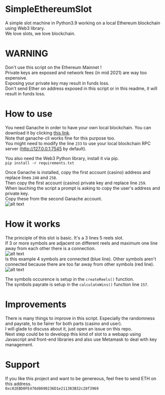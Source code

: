 # SimpleEthereumSlot
A simple slot machine in Python3.9 working on a local Ethereum blockchain using Web3 library.   
We love slots, we love blockchain.  

# WARNING 
Don't use this script on the Ethereum Mainnet !  
Private keys are exposed and network fees (in mid 2021) are way too expensive.  
Exposing your private key may result in funds loss.  
Don't send Ether on address exposed in this script or in this readme, it will result in funds loss.

# How to use
You need Ganache in order to have your own local blockchain. You can download it by clicking [this link](https://www.trufflesuite.com/ganache).  
Note that ganache-cli works fine for this purpose too.  
You might need to modify the line ```233``` to use your local blockchain RPC server (http://127.0.0.1:7545 by default).

You also need the Web3 Python library, install it via pip.\
```pip install -r requirements.txt```

Once Ganache is installed, copy the first account (casino) address and replace lines ```240``` and ```258```.  
Then copy the first account (casino) private key and replace line ```259```.  
When lauching the script a prompt is asking to copy the user's address and private key.  
Copy these from the second Ganache account.  
![alt text](https://github.com/TheAsouka/SimpleEthereumSlot/blob/main/img/ganache.PNG "Ganache UI")

# How it works
The principle of this slot is basic. It's a 3 lines 5 reels slot.  
If 3 or more symbols are adjacent on different reels and maximum one line away from each other there is a connection.  
![alt text](https://github.com/TheAsouka/SimpleEthereumSlot/blob/main/img/example.PNG "Spin example")  
Is this example 4 symbols are connected (blue line). Other symbols aren't connected because there are too far away from other symbols (red line).  
![alt text](https://github.com/TheAsouka/SimpleEthereumSlot/blob/main/img/example2.jpg "Spin explanation")  

The symbols occurence is setup in the ```createReels()``` function.  
The symbols payrate is setup in the ```calculateWins()``` function line ```157```.  

# Improvements
There is many things to improve in this script. Especially the randomness and payrate, to be fairer for both parts (casino and user).  
I will glade to discuss about it, just open an issue on this repo.  
Next step could be to developp this kind of slot to a webapp using Javascript and front-end libraries and also use Metamask to deal with key management.  

# Support
If you like this project and want to be genereous, feel free to send ETH on this address.  
```0xc02EBD0FE478d8690236D1e211383B32c28f3969```  
